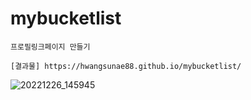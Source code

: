 # mybucketlist

```
프로필링크페이지 만들기 
  
[결과물] https://hwangsunae88.github.io/mybucketlist/

```


![20221226_145945](https://user-images.githubusercontent.com/98323305/209510942-aec66b10-2839-45d2-b753-89368d8aa350.png)


